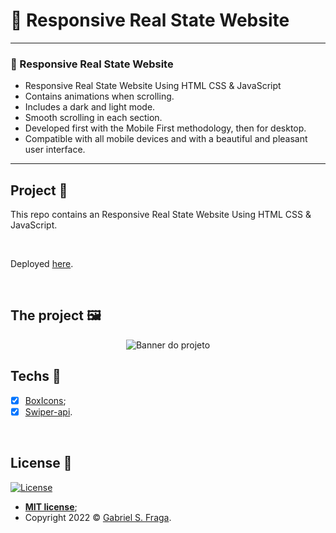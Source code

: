 # 🏡 Responsive Real State Website
---
### 🏡 Responsive Real State Website

- Responsive Real State Website Using HTML CSS & JavaScript
- Contains animations when scrolling.
- Includes a dark and light mode.
- Smooth scrolling in each section.
- Developed first with the Mobile First methodology, then for desktop.
- Compatible with all mobile devices and with a beautiful and pleasant user interface.

---

## Project :star2:

This repo contains an  Responsive Real State Website Using HTML CSS & JavaScript.

<br>

Deployed [here](https://holux-website.netlify.app/).

<br>

## The project 🖼️

<p align="center">
  <img src="https://i.imgur.com/kKlBKP6.png" alt="Banner do projeto"/>
</p>

## Techs :rocket:
- [x] [BoxIcons](https://boxicons.com/);
- [x] [Swiper-api](https://swiperjs.com/swiper-api).

<br>


## License :memo:

[![License](http://img.shields.io/:license-mit-green.svg?style=flat-square)](http://badges.mit-license.org)

- **[MIT license](https://github.com/GabrielFraga962/Website_Design_Using_HTML_CSS_JavaScript/blob/main/LICENSE)**;
- Copyright 2022 © <a href="https://github.com/GabrielFraga962" target="_blank">Gabriel S. Fraga</a>.

